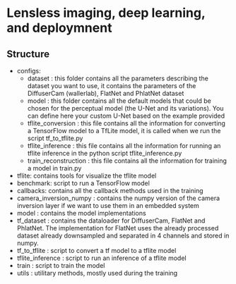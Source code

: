 # Lensless imaging, deep learning, and deploymnent

## Structure
- configs: 
  - dataset : this folder contains all the parameters describing the dataset you want to use, it contains the parameters of the DiffuserCam (wallerlab), FlatNet and PhlatNet dataset
  - model : this folder contains all the default models that could be chosen for the perceptual model (the U-Net and its variations). You can define here your custom U-Net based on the example provided
  - tflite_conversion : this file contains all the information for converting a TensorFlow model to a TfLite model, it is called when we run the script tf_to_tflite.py
  - tflite_inference : this file contains all the information for running an tflite inference in the python script tflite_inference.py
  - train_reconstruction : this file contains all the information for training a model in train.py
- tflite: contains tools for visualize the tflite model
- benchmark: script to run a TensorFlow model
- callbacks: contains all the callback methods used in the training
- camera_inversion_numpy : contains the numpy version of the camera inversion layer if we want to use them in an embedded system
- model : contains the model implementations
- tf_dataset : contains the dataloader for DiffuserCam, FlatNet and PhlatNet. The implementation for FlatNet uses the already processed dataset already downsampled and separated in 4 channels and stored in numpy.
- tf_to_tflite : script to convert a tf model to a tflite model
- tflite_inference : script to run an inference of a tflite model
- train : script to train the model
- utils : utilitary methods, mostly used during the training
